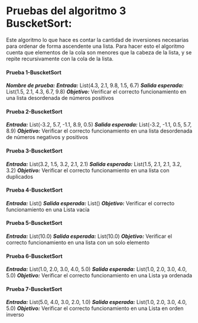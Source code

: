 
# Pruebas del algoritmo 3 BuscketSort:

Este algoritmo lo que hace es contar la cantidad de inversiones necesarias para ordenar de forma ascendente una lista. Para hacer esto el algoritmo cuenta que elementos de la cola son menores que la cabeza de la lista, y se repite recursivamente con la cola de la lista.

#### Prueba 1-BuscketSort
***Nombre de prueba:***
***Entrada:*** List(4.3, 2.1, 9.8, 1.5, 6.7)
***Salida esperada:*** List(1.5, 2.1, 4.3, 6.7, 9.8)
***Objetivo:*** Verificar el correcto funcionamiento en una lista desordenada de números positivos
#### Prueba 2-BuscketSort
***Entrada:*** List(-3.2, 5.7, -1.1, 8.9, 0.5)
***Salida esperada:*** List(-3.2, -1.1, 0.5, 5.7, 8.9)
***Objetivo:*** Verificar el correcto funcionamiento en una lista desordenada de números negativos y positivos
#### Prueba 3-BuscketSort
***Entrada:*** List(3.2, 1.5, 3.2, 2.1, 2.1)
***Salida esperada:*** List(1.5, 2.1, 2.1, 3.2, 3.2)
***Objetivo:*** Verificar el correcto funcionamiento en una lista con duplicados

#### Prueba 4-BuscketSort
***Entrada:*** List()
***Salida esperada:*** List()
***Objetivo:*** Verificar el correcto funcionamiento en una Lista vacía
#### Prueba 5-BuscketSort
***Entrada:*** List(10.0)
***Salida esperada:*** List(10.0)
***Objetivo:*** Verificar el correcto funcionamiento en una lista con un solo elemento
#### Prueba 6-BuscketSort
***Entrada:*** List(1.0, 2.0, 3.0, 4.0, 5.0)
***Salida esperada:*** List(1.0, 2.0, 3.0, 4.0, 5.0)
***Objetivo:*** Verificar el correcto funcionamiento en una Lista ya ordenada
#### Prueba 7-BuscketSort
***Entrada:*** List(5.0, 4.0, 3.0, 2.0, 1.0)
***Salida esperada:*** List(1.0, 2.0, 3.0, 4.0, 5.0)
***Objetivo:*** Verificar el correcto funcionamiento en una Lista en orden inverso